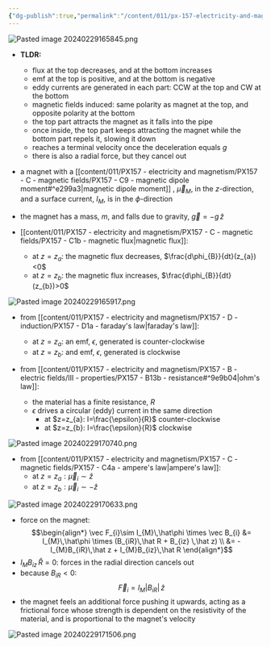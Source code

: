 ```yaml
---
{"dg-publish":true,"permalink":"/content/011/px-157-electricity-and-magnetism/px-157-d-induction/px-157-d1f-a-falling-magnet-in-a-pipe/","noteIcon":"1","created":"2025-08-27T13:14:00.389+01:00","updated":"2024-11-26T20:10:44.000+00:00"}
---
```


![Pasted image 20240229165845.png](/img/user/pics/Pasted%20image%2020240229165845.png)
- **TLDR:** 
	- flux at the top decreases, and at the bottom increases
	- emf at the top is positive, and at the bottom is negative
	- eddy currents are generated in each part: CCW at the top and CW at the bottom
	- magnetic fields induced: same polarity as magnet at the top, and opposite polarity at the bottom
	- the top part attracts the magnet as it falls into the pipe
	- once inside, the top part keeps attracting the magnet while the bottom part repels it, slowing it down
	- reaches a terminal velocity once the deceleration equals $g$
	- there is also a radial force, but they cancel out

- a magnet with a [[content/011/PX157 - electricity and magnetism/PX157 - C - magnetic fields/PX157 - C9 - magnetic dipole moment#^e299a3\|magnetic dipole moment]] , $\vec\mu_{M}$, in the $z$-direction, and a surface current, $I_{M}$, is in the $\phi$-direction
- the magnet has a mass, $m$, and falls due to gravity, $\vec g = -g\,\hat z$

- [[content/011/PX157 - electricity and magnetism/PX157 - C - magnetic fields/PX157 - C1b - magnetic flux\|magnetic flux]]:
	- at $z=z_{a}:$ the magnetic flux decreases, $\frac{d\phi_{B}}{dt}(z_{a})<0$ 
	- at $z=z_{b}:$ the magnetic flux increases, $\frac{d\phi_{B}}{dt}(z_{b})>0$ 

![Pasted image 20240229165917.png](/img/user/pics/Pasted%20image%2020240229165917.png)
- from [[content/011/PX157 - electricity and magnetism/PX157 - D - induction/PX157 - D1a - faraday's law\|faraday's law]]: 
	- at $z=z_{a}:$ an emf, $\epsilon$, generated is counter-clockwise
	- at $z=z_{b}:$ and emf, $\epsilon$, generated is clockwise

- from [[content/011/PX157 - electricity and magnetism/PX157 - B - electric fields/III - properties/PX157 - B13b - resistance#^9e9b04\|ohm's law]]:
	- the material has a finite resistance, $R$
	- $\epsilon$ drives a circular (eddy) current in the same direction
		- at $z=z_{a}: I=\frac{\epsilon}{R}$ counter-clockwise
		- at $z=z_{b}: I=\frac{\epsilon}{R}$ clockwise

![Pasted image 20240229170740.png](/img/user/pics/Pasted%20image%2020240229170740.png)
- from [[content/011/PX157 - electricity and magnetism/PX157 - C - magnetic fields/PX157 - C4a - ampere's law\|ampere's law]]:
	- at $z=z_{a}: \vec\mu_{i} \sim \hat z$
	- at $z=z_{b}: \vec\mu_{i} \sim -\hat z$

![Pasted image 20240229170633.png](/img/user/pics/Pasted%20image%2020240229170633.png)
- force on the magnet:
$$\begin{align*}
	\vec F_{i}\sim I_{M}\,\hat\phi \times \vec B_{i} &= I_{M}\,\hat\phi \times (B_{iR}\,\hat R + B_{iz} \,\hat z) \\
	&= -I_{M}B_{iR}\,\hat z + I_{M}B_{iz}\,\hat R
\end{align*}$$
- $I_{M}B_{iz}\,\hat R=0:$ forces in the radial direction cancels out 
- because $B_{iR}<0:$
$$
\vec F_{i}= I_{M}|B_{iR}|\,\hat z
$$
- the magnet feels an additional force pushing it upwards, acting as a frictional force whose strength is dependent on the resistivity of the material, and is proportional to the magnet's velocity

![Pasted image 20240229171506.png](/img/user/pics/Pasted%20image%2020240229171506.png)
